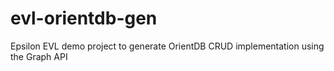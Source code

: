 # evl-orientdb-gen
Epsilon EVL demo project to generate OrientDB CRUD implementation using the Graph API
